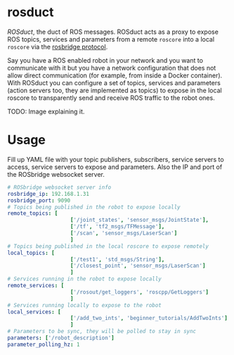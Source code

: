 # rosduct

*ROSduct*, the duct of ROS messages. ROSduct acts as a proxy to expose ROS topics, services and parameters from a remote `roscore` into a local `roscore` via the [rosbridge protocol](https://github.com/RobotWebTools/rosbridge_suite/blob/develop/ROSBRIDGE_PROTOCOL.md).

Say you have a ROS enabled robot in your network and you want to communicate with it but you have a network configuration that does not allow direct communication (for example, from inside a Docker container). With ROSduct you can configure a set of topics, services and parameters (action servers too, they are implemented as topics) to expose in the local roscore to transparently send and receive ROS traffic to the robot ones.

TODO: Image explaining it.

# Usage
Fill up YAML file with your topic publishers, subscribers, service servers to access, service servers to expose and parameters. Also the IP and port of the ROSbridge websocket server.

```yaml
# ROSbridge websocket server info
rosbridge_ip: 192.168.1.31
rosbridge_port: 9090
# Topics being published in the robot to expose locally
remote_topics: [
                    ['/joint_states', 'sensor_msgs/JointState'], 
                    ['/tf', 'tf2_msgs/TFMessage'],
                    ['/scan', 'sensor_msgs/LaserScan']
                    ]
# Topics being published in the local roscore to expose remotely
local_topics: [
                    ['/test1', 'std_msgs/String'],
                    ['/closest_point', 'sensor_msgs/LaserScan']
                    ]
# Services running in the robot to expose locally
remote_services: [
                    ['/rosout/get_loggers', 'roscpp/GetLoggers']
                    ]
# Services running locally to expose to the robot
local_services: [
                    ['/add_two_ints', 'beginner_tutorials/AddTwoInts']
                    ]
# Parameters to be sync, they will be polled to stay in sync
parameters: ['/robot_description']
parameter_polling_hz: 1
```